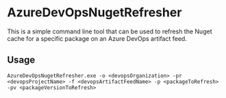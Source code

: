 # AzureDevOpsNugetRefresher

This is a simple command line tool that can be used to refresh the Nuget cache for a specific package on an Azure DevOps artifact feed.

## Usage
```
AzureDevOpsNugetRefresher.exe -o <devopsOrganization> -pr <devopsProjectName> -f <devopsArtifactFeedName> -p <packageToRefresh> -pv <packageVersionToRefresh>
```
